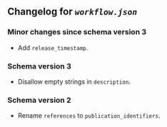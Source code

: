## Changelog for *`workflow.json`*

### Minor changes since schema version 3

* Add `release_timestamp`.

### Schema version 3

* Disallow empty strings in `description`.

### Schema version 2

* Rename `references` to `publication_identifiers`.
